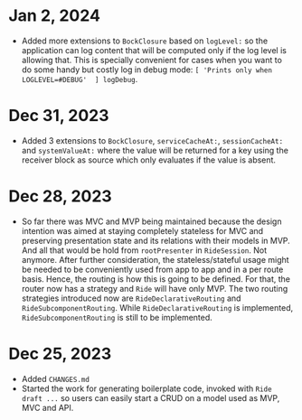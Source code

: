 Jan 2, 2024
===================================
- Added more extensions to `BockClosure` based on `logLevel:` so the application can log content that will be computed only if the log level is allowing that. This is specially convenient for cases when you want to do some handy but costly log in debug mode: `[ 'Prints only when LOGLEVEL=#DEBUG'  ] logDebug`.

Dec 31, 2023
===================================
- Added 3 extensions to `BockClosure`, `serviceCacheAt:`, `sessionCacheAt:` and `systemValueAt:` where the value will be returned for a key using the receiver block as source which only evaluates if the value is absent.

Dec 28, 2023
===================================
- So far there was MVC and MVP being maintained because the design intention was aimed at staying completely stateless for MVC and preserving presentation state and its relations with their models in MVP. And all that would be hold from `rootPresenter` in `RideSession`. Not anymore. After further consideration, the stateless/stateful usage might be needed to be conveniently used from app to app and in a per route basis. Hence, the routing is how this is going to be defined. For that, the router now has a strategy and `Ride` will have only MVP. The two routing strategies introduced now are `RideDeclarativeRouting` and `RideSubcomponentRouting`. While `RideDeclarativeRouting` is implemented, `RideSubcomponentRouting` is still to be implemented.

Dec 25, 2023
===================================
- Added `CHANGES.md`
- Started the work for generating boilerplate code, invoked with `Ride draft ...` so users can easily start a CRUD on a model used as MVP, MVC and API.